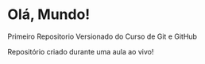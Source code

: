 # Olá, Mundo!
Primeiro Repositorio Versionado do Curso de Git e GitHub

Repositório criado durante uma aula ao vivo!
